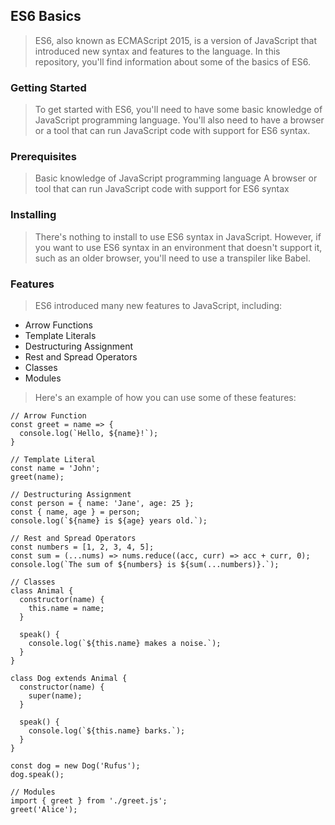 ## ES6 Basics
> ES6, also known as ECMAScript 2015, is a version of JavaScript that introduced new syntax and features to the language. In this repository, you'll find information about some of the basics of ES6.

### Getting Started
> To get started with ES6, you'll need to have some basic knowledge of JavaScript programming language. You'll also need to have a browser or a tool that can run JavaScript code with support for ES6 syntax.

### Prerequisites
> Basic knowledge of JavaScript programming language
> A browser or tool that can run JavaScript code with support for ES6 syntax

### Installing
> There's nothing to install to use ES6 syntax in JavaScript. However, if you want to use ES6 syntax in an environment that doesn't support it, such as an older browser, you'll need to use a transpiler like Babel.

### Features
> ES6 introduced many new features to JavaScript, including:

- Arrow Functions
- Template Literals
- Destructuring Assignment
- Rest and Spread Operators
- Classes
- Modules

> Here's an example of how you can use some of these features:

```
// Arrow Function
const greet = name => {
  console.log(`Hello, ${name}!`);
}

// Template Literal
const name = 'John';
greet(name);

// Destructuring Assignment
const person = { name: 'Jane', age: 25 };
const { name, age } = person;
console.log(`${name} is ${age} years old.`);

// Rest and Spread Operators
const numbers = [1, 2, 3, 4, 5];
const sum = (...nums) => nums.reduce((acc, curr) => acc + curr, 0);
console.log(`The sum of ${numbers} is ${sum(...numbers)}.`);

// Classes
class Animal {
  constructor(name) {
    this.name = name;
  }

  speak() {
    console.log(`${this.name} makes a noise.`);
  }
}

class Dog extends Animal {
  constructor(name) {
    super(name);
  }

  speak() {
    console.log(`${this.name} barks.`);
  }
}

const dog = new Dog('Rufus');
dog.speak();

// Modules
import { greet } from './greet.js';
greet('Alice');
```